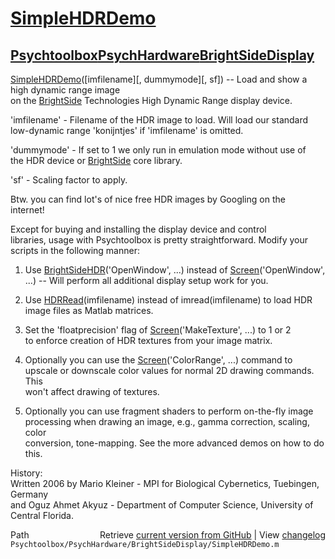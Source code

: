 # [SimpleHDRDemo](SimpleHDRDemo)
## [Psychtoolbox](Psychtoolbox)[PsychHardware](PsychHardware)[BrightSideDisplay](BrightSideDisplay)

[SimpleHDRDemo](SimpleHDRDemo)([imfilename][, dummymode][, sf]) -- Load and show a high dynamic range image  
on the [BrightSide](BrightSide) Technologies High Dynamic Range display device.  
  
'imfilename' - Filename of the HDR image to load. Will load our standard  
low-dynamic range 'konijntjes' if 'imfilename' is omitted.  
  
'dummymode' - If set to 1 we only run in emulation mode without use of  
the HDR device or [BrightSide](BrightSide) core library.  
  
'sf' - Scaling factor to apply.  
  
Btw. you can find lot's of nice free HDR images by Googling on the  
internet!  
  
Except for buying and installing the display device and control  
libraries, usage with Psychtoolbox is pretty straightforward. Modify your  
scripts in the following manner:  
  
1. Use [BrightSideHDR](BrightSideHDR)('OpenWindow', ...) instead of [Screen](Screen)('OpenWindow',  
...) -- Will perform all additional display setup work for you.  
  
2. Use [HDRRead](HDRRead)(imfilename) instead of imread(imfilename) to load HDR  
image files as Matlab matrices.  
  
3. Set the 'floatprecision' flag of [Screen](Screen)('MakeTexture', ...) to 1 or 2  
to enforce creation of HDR textures from your image matrix.  
  
4. Optionally you can use the [Screen](Screen)('ColorRange', ...) command to  
upscale or downscale color values for normal 2D drawing commands. This  
won't affect drawing of textures.  
  
5. Optionally you can use fragment shaders to perform on-the-fly image  
processing when drawing an image, e.g., gamma correction, scaling, color  
conversion, tone-mapping. See the more advanced demos on how to do this.  
  
History:  
Written 2006 by Mario Kleiner - MPI for Biological Cybernetics, Tuebingen, Germany  
and Oguz Ahmet Akyuz - Department of Computer Science, University of Central Florida.  




<div class="code_header" style="text-align:right;">
  <span style="float:left;">Path&nbsp;&nbsp;</span> <span class="counter">Retrieve <a href=
  "https://raw.github.com/Psychtoolbox-3/Psychtoolbox-3/beta/Psychtoolbox/PsychHardware/BrightSideDisplay/SimpleHDRDemo.m">current version from GitHub</a> | View <a href=
  "https://github.com/Psychtoolbox-3/Psychtoolbox-3/commits/beta/Psychtoolbox/PsychHardware/BrightSideDisplay/SimpleHDRDemo.m">changelog</a></span>
</div>
<div class="code">
  <code>Psychtoolbox/PsychHardware/BrightSideDisplay/SimpleHDRDemo.m</code>
</div>

